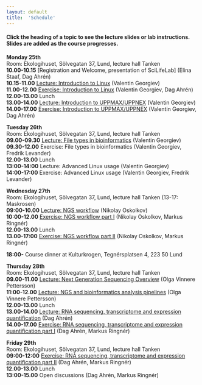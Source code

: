 ```yaml
---
layout: default
title:  'Schedule'
---
```


#### Click the heading of a topic to see the lecture slides or lab instructions. Slides are added as the course progresses.

**Monday 25th**  
Room: Ekologihuset, Sölvegatan 37, Lund, lecture hall Tanken  
**10.00-10.15** [Registration and Welcome, presentation of SciLifeLab] (Elina Staaf, Dag Ahrén)  
**10.15-11.00** [Lecture: Introduction to Linux](slides/linux-tutorial.pdf) (Valentin Georgiev)  
**11.00-12.00** [Exercise: Introduction to Linux](labs/linux-intro) (Valentin Georgiev, Dag Ahrén)  
**12.00-13.00** Lunch  
**13.00-14.00** [Lecture: Introduction to UPPMAX/UPPNEX](slides/UPPMAX-tutorial.pdf) (Valentin Georgiev)  
**14.00-17.00** [Exercise: Introduction to UPPMAX/UPPNEX](labs/uppmax-intro) (Valentin Georgiev, Dag Ahrén)  

**Tuesday 26th**  
Room: Ekologihuset, Sölvegatan 37, Lund, lecture hall Tanken  
**09.00-09.30** [Lecture: File types in bioinformatics](slides/file_types.pdf) (Valentin Georgiev)  
**09.30-12.00** Exercise: File types in bioinformatics (Valentin Georgiev, Fredrik Levander)  
**12.00-13.00** Lunch  
**13:00-14:00** Lecture: Advanced Linux usage (Valentin Georgiev)  
**14:00-17:00** Exercise: Advanced Linux usage (Valentin Georgiev, Fredrik Levander)  

**Wednesday 27th**  
Room: Ekologihuset, Sölvegatan 37, Lund, lecture hall Tanken (13-17: Maskrosen)  
**09:00-10.00** [Lecture: NGS workflow](slides/NGS_workflow.pdf) (Nikolay Oskolkov)  
**10:00-12.00** [Exercise: NGS workflow part I](labs/NGS_workflow) (Nikolay Oskolkov, Markus Ringnér)  
**12.00-13.00** Lunch  
**13.00-17:00** [Exercise: NGS workflow part II](labs/NGS_workflow) (Nikolay Oskolkov, Markus Ringnér)  

**18:00-** Course dinner at Kulturkrogen, Tegnérsplatsen 4, 223 50 Lund  

**Thursday 28th**  
Room: Ekologihuset, Sölvegatan 37, Lund, lecture hall Tanken  
**09.00-11.00** [Lecture: Next Generation Sequencing Overview](slides/Sequencing_OVP2017_b.pdf) (Olga Vinnere Pettersson)  
**11:00-12.00** [Lecture: NGS and bioinformatics analysis pipelines](slides/SciLife_Bioinfo_course_may2017_AA.ppt) (Olga Vinnere Pettersson)  
**12.00-13.00** Lunch  
**13.00-14.00** [Lecture: RNA sequencing, transcriptome and expression quantification](slides/Lecture.html) (Dag Ahrén)   
**14.00-17.00** [Exercise: RNA sequencing, transcriptome and expression quantification part I](labs/RNAseqLab.md) (Dag Ahrén, Markus Ringnér)  

**Friday 29th**  
Room: Ekologihuset, Sölvegatan 37, Lund, lecture hall Tanken  
**09:00-12:00** [Exercise: RNA sequencing, transcriptome and expression quantification part II](labs/RNAseqLab.md) (Dag Ahrén, Markus Ringnér)  
**12.00-13.00** Lunch  
**13:00-15.00** Open discussions (Dag Ahrén, Markus Ringnér)  


